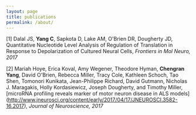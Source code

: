 ```yaml
---
layout: page
title: publications
permalink: /about/
---
```


  [1] Dalal JS, __Yang C__, Sapkota D, Lake AM, O'Brien DR, Dougherty JD, Quantitative Nucleotide Level Analysis of Regulation of Translation in Response to Depolarization of Cultured Neural Cells, _Frontiers in Mol Neuro, 2017_

  [2] Mariah Hoye, Erica Koval, Amy Wegener, Theodore Hyman, __Chengran Yang__, David O'Brien, Rebecca Miller, Tracy Cole, Kathleen Schoch, Tao Shen, Tomonori Kunikata, Jean-Philippe Richard, David Gutmann, Nicholas J. Maragakis, Holly Kordasiewicz, Joseph Dougherty, and Timothy Miller, [microRNA profiling reveals marker of motor neuron disease in ALS models] (http://www.jneurosci.org/content/early/2017/04/17/JNEUROSCI.3582-16.2017), _Journal of Neuroscience, 2017_
